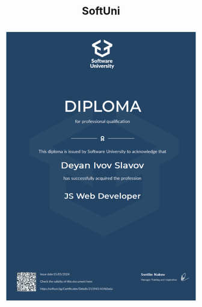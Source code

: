 <h1 align="center">SoftUni<h1>

<p align="center">
<img src="https://github.com/didoslavov/SoftUni-Progress/blob/main/recources/diploma.png?raw=true" />
</p>
